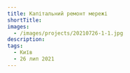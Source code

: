 ```yaml
---
title: Капітальний ремонт мережі
shortTitle:
images:
  - /images/projects/20210726-1-1.jpg
description:
tags:
  - Київ
  - 26 лип 2021
---
```

